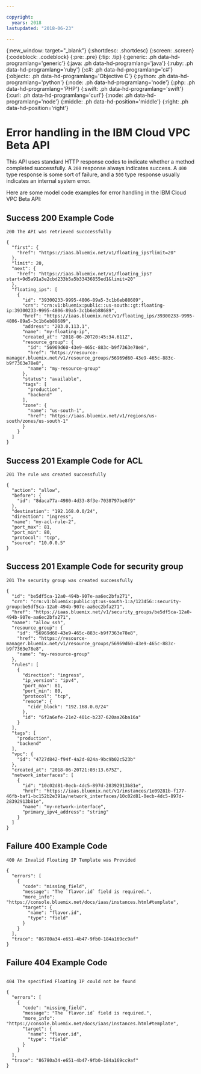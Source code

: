 ```yaml
---

copyright:
  years: 2018
lastupdated: "2018-06-23"

---
```


{:new_window: target="_blank"}
{:shortdesc: .shortdesc}
{:screen: .screen}
{:codeblock: .codeblock}
{:pre: .pre}
{:tip: .tip}
{:generic: .ph data-hd-programlang='generic'}
{:java: .ph data-hd-programlang='java'}
{:ruby: .ph data-hd-programlang='ruby'}
{:c#: .ph data-hd-programlang='c#'}
{:objectc: .ph data-hd-programlang='Objective C'}
{:python: .ph data-hd-programlang='python'}
{:node: .ph data-hd-programlang='node'}
{:php: .ph data-hd-programlang='PHP'}
{:swift: .ph data-hd-programlang='swift'}
{:curl: .ph data-hd-programlang='curl'}
{:node: .ph data-hd-programlang='node'}
{:middle: .ph data-hd-position='middle'}
{:right: .ph data-hd-position='right'}


# Error handling in the IBM Cloud VPC Beta API

This API uses standard HTTP response codes to indicate whether a method completed successfully. A `200` response always indicates success. A `400` type response is some sort of failure, and a `500` type response usually indicates an internal system error.

Here are some model code examples for error handling in the IBM Cloud VPC Beta API:

## Success 200 Example Code

```
200 The API was retrieved succcessfully

{
  "first": {
    "href": "https://iaas.bluemix.net/v1/floating_ips?limit=20"
  },
  "limit": 20,
  "next": {
    "href": "https://iaas.bluemix.net/v1/floating_ips?start=9d5a91a3e2cbd233b5a5b33436855ed1&limit=20"
  },
  "floating_ips": [
    {
      "id": "39300233-9995-4806-89a5-3c1b6eb88689",
      "crn": "crn:v1:bluemix:public::us-south::gt:floating-ip:39300233-9995-4806-89a5-3c1b6eb88689",
      "href": "https://iaas.bluemix.net/v1/floating_ips/39300233-9995-4806-89a5-3c1b6eb88689",
      "address": "203.0.113.1",
      "name": "my-floating-ip",
      "created_at": "2018-06-20T20:45:34.611Z",
      "resource_group": {
        "id": "56969d60-43e9-465c-883c-b9f7363e78e8",
        "href": "https://resource-manager.bluemix.net/v1/resource_groups/56969d60-43e9-465c-883c-b9f7363e78e8",
        "name": "my-resource-group"
      },
      "status": "available",
      "tags": [
        "production",
        "backend"
      ],
      "zone": {
        "name": "us-south-1",
        "href": "https://iaas.bluemix.net/v1/regions/us-south/zones/us-south-1"
      }
    }
  ]
}
```

## Success 201 Example Code for ACL

```
201 The rule was created successfully

{
  "action": "allow",
  "before": {
    "id": "8daca77a-4980-4d33-8f3e-7038797be8f9"
  },
  "destination": "192.168.0.0/24",
  "direction": "ingress",
  "name": "my-acl-rule-2",
  "port_max": 81,
  "port_min": 80,
  "protocol": "tcp",
  "source": "10.0.0.5"
}
```
## Success 201 Example Code for security group

``` 
201 The security group was created successfully

{
  "id": "be5df5ca-12a0-494b-907e-aa6ec2bfa271",
  "crn": "crn:v1:bluemix:public:gt:us-south-1:a/123456::security-group:be5df5ca-12a0-494b-907e-aa6ec2bfa271",
  "href": "https://iaas.bluemix.net/v1/security_groups/be5df5ca-12a0-494b-907e-aa6ec2bfa271",
  "name": "allow_ssh",
  "resource_group": {
    "id": "56969d60-43e9-465c-883c-b9f7363e78e8",
    "href": "https://resource-manager.bluemix.net/v1/resource_groups/56969d60-43e9-465c-883c-b9f7363e78e8",
    "name": "my-resource-group"
  },
  "rules": [
    {
      "direction": "ingress",
      "ip_version": "ipv4",
      "port_max": 81,
      "port_min": 80,
      "protocol": "tcp",
      "remote": {
        "cidr_block": "192.168.0.0/24"
      },
      "id": "6f2a6efe-21e2-401c-b237-620aa26ba16a"
    }
  ],
  "tags": [
    "production",
    "backend"
  ],
  "vpc": {
    "id": "4727d842-f94f-4a2d-824a-9bc9b02c523b"
  },
  "created_at": "2018-06-20T21:03:13.675Z",
  "network_interfaces": [
    {
      "id": "10c02d81-0ecb-4dc5-897d-28392913b81e",
      "href": "https://iaas.bluemix.net/v1/instances/1e09281b-f177-46fb-baf1-bc152b2e391a/network_interfaces/10c02d81-0ecb-4dc5-897d-28392913b81e",
      "name": "my-network-interface",
      "primary_ipv4_address": "string"
    }
  ]
}
```

## Failure 400 Example Code

```
400 An Invalid Floating IP Template was Provided

{
  "errors": [
    {
      "code": "missing_field",
      "message": "The `flavor.id` field is required.",
      "more_info": "https://console.bluemix.net/docs/iaas/instances.html#template",
      "target": {
        "name": "flavor.id",
        "type": "field"
      }
    }
  ],
  "trace": "86780a34-e651-4b47-9fb0-184a169cc9af"
}
```

## Failure 404 Example Code

```

404 The specified Floating IP could not be found

{
  "errors": [
    {
      "code": "missing_field",
      "message": "The `flavor.id` field is required.",
      "more_info": "https://console.bluemix.net/docs/iaas/instances.html#template",
      "target": {
        "name": "flavor.id",
        "type": "field"
      }
    }
  ],
  "trace": "86780a34-e651-4b47-9fb0-184a169cc9af"
}
```
